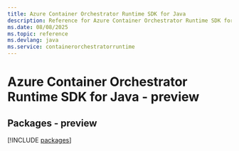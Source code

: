 ```yaml
---
title: Azure Container Orchestrator Runtime SDK for Java
description: Reference for Azure Container Orchestrator Runtime SDK for Java
ms.date: 08/08/2025
ms.topic: reference
ms.devlang: java
ms.service: containerorchestratorruntime
---
```

# Azure Container Orchestrator Runtime SDK for Java - preview
## Packages - preview
[!INCLUDE [packages](container-orchestrator-runtime-index.md)]